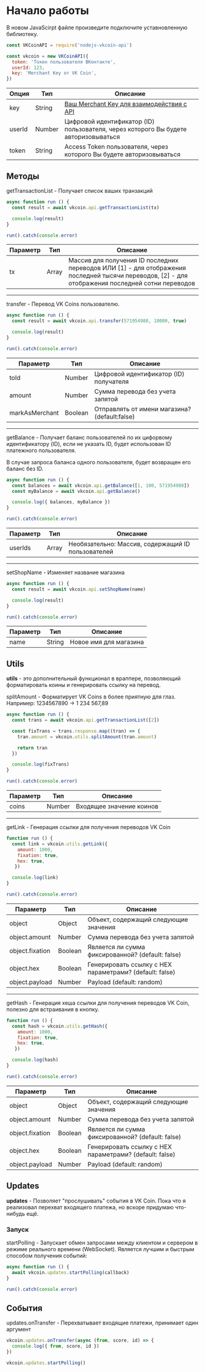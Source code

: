 # Начало работы

В новом JavaScirpt файле произведите подключите уставновленную библиотеку.

```js
const VKCoinAPI = require('nodejs-vkcoin-api')

const vkcoin = new VKCoinAPI({
  token: 'Токен пользователя ВКонтакте',
  userId: 123,
  key: 'Merchant Key от VK Coin',
})
```

|Опция|Тип|Описание|
|-|-|-|
|key|String|[Ваш Merchant Key для взаимодействия с API](https://vk.com/@hs-marchant-api)|
|userId|Number|Цифровой идентификатор (ID) пользователя, через которого Вы будете авторизовываться|
|token|String|Access Token пользователя, через которого Вы будете авторизовываться|

## Методы

getTransactionList - Получает список ваших транзакций

```js
async function run () {
  const result = await vkcoin.api.getTransactionList(tx)

  console.log(result)
}

run().catch(console.error)
```

|Параметр|Тип|Описание|
|-|-|-|
|tx|Array<Number>|Массив для получения ID последних переводов ИЛИ [1] - для отображения последней тысячи переводов, [2] - для отображения последней сотни переводов|

<hr>

transfer - Перевод VK Coins пользователю.

```js
async function run () {
  const result = await vkcoin.api.transfer(571954988, 10000, true)

  console.log(result)
}

run().catch(console.error)
```

|Параметр|Тип|Описание|
|-|-|-|
|toId|Number|Цифровой идентификатор (ID) получателя|
|amount|Number|Сумма перевода без учета запятой|
|markAsMerchant|Boolean|Отправлять от имени магазина? (default:false)|

<hr>

getBalance - Получает баланс пользователей по их цифорвому идентификатору (ID), если не указать ID, будет использован ID платежного пользователя.

В случае запроса баланса одного пользователя, будет возвращен его баланс без ID.

```js
async function run () {
  const balances = await vkcoin.api.getBalance([1, 100, 571954988])
  const myBalance = await vkcoin.api.getBalance()

  console.log({ balances, myBalance })
}

run().catch(console.error)
```

|Параметр|Тип|Описание|
|-|-|-|
|userIds|Array<Number>|Необязательно: Массив, содержащий ID пользователей|

<hr>

setShopName - Изменяет название магазина

```js
async function run () {
  const result = await vkcoin.api.setShopName(name)

  console.log(result)
}

run().catch(console.error)
```

|Параметр|Тип|Описание|
|-|-|-|
|name|String|Новое имя для магазина|

## Utils

**utils** - это дополнительный функционал в враппере, позволяющий форматировать коины и генерировать ссылку на перевод.

splitAmount - Форматирует VK Coins в более приятную для глаз. Например: 1234567890 -> 1 234 567,89

```js
async function run () {
  const trans = await vkcoin.api.getTransactionList([2])

  const fixTrans = trans.response.map((tran) => {
    tran.amount = vkcoin.utils.splitAmount(tran.amount)

    return tran
  })

  console.log(fixTrans)
}

run().catch(console.error)
```

|Параметр|Тип|Описание|
|-|-|-|
|coins|Number|Входящее значение коинов|

<hr>

getLink - Генерация ссылки для получения переводов VK Coin

```js
function run () {
  const link = vkcoin.utils.getLink({
    amount: 1000,
    fixation: true,
    hex: true,
   })

  console.log(link)
}

run().catch(console.error)
```

|Параметр|Тип|Описание|
|-|-|-|
|object|Object|Объект, содержащий следующие значения|
|object.amount|Number|Сумма перевода без учета запятой|
|object.fixation|Boolean|Является ли сумма фиксированной? (default: false)|
|object.hex|Boolean|Генерировать ссылку с HEX параметрами? (default: false)|
|object.payload|Number|Payload (default: random)|

<hr>

getHash - Генерация хеша ссылки для получения переводов VK Coin, полезно для встраивания в кнопку.

```js
function run () {
  const hash = vkcoin.utils.getHash({
    amount: 1000,
    fixation: true,
    hex: true,
   })

  console.log(hash)
}

run().catch(console.error)
```

|Параметр|Тип|Описание|
|-|-|-|
|object|Object|Объект, содержащий следующие значения|
|object.amount|Number|Сумма перевода без учета запятой|
|object.fixation|Boolean|Является ли сумма фиксированной? (default: false)|
|object.hex|Boolean|Генерировать ссылку с HEX параметрами? (default: false)|
|object.payload|Number|Payload (default: random)|

## Updates

**updates** - Позволяет "прослушивать" события в VK Coin. Пока что я реализовал перехват входящего платежа, но вскоре придумаю что-нибудь ещё.

### Запуск

startPolling - Запускает обмен запросами между клиентом и сервером в режиме реального времени (WebSocket). Является лучшим и быстрым способом получения событий:

```js
async function run () {
  await vkcoin.updates.startPolling(callback)
}

run().catch(console.error)
```

## События

updates.onTransfer - Перехватывает входящие платежи, принимает один аргумент

```js
vkcoin.updates.onTransfer(async (from, score, id) => {
  console.log({ from, score, id })
})

vkcoin.updates.startPolling()
```

